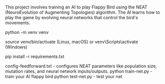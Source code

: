This project involves training an AI to play Flappy Bird using the NEAT (NeuroEvolution of Augmenting Topologies) algorithm.
The AI learns how to play the game by evolving neural networks that control the bird's movements.

python -m venv venv

source venv/bin/activate (Linux, macOS) or venv\Scripts\activate (Windows)

pip install -r requirements.txt





config-feedforward.txt - configures NEAT parameters like population size, mutation rates, and neural network inputs/outputs.
python train-net.py - train your AI flappy bird
python test-net.py - test your net

